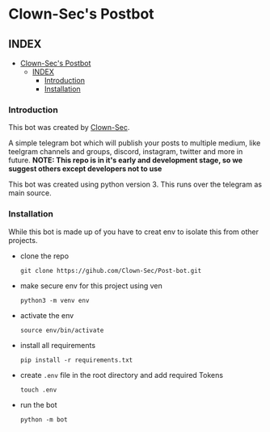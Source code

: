 # Clown-Sec's Postbot

## INDEX

- [Clown-Sec's Postbot](#clown-secs-postbot)
  - [INDEX](#index)
    - [Introduction](#introduction)
    - [Installation](#installation)

### Introduction
This bot was created by [Clown-Sec](htt[s://github.com/Clown-Sec]).

A simple telegram bot which will publish your posts to multiple medium, like teelgram channels and groups, discord, instagram, twitter and more in future. **NOTE: This repo is in it's early and development stage, so we suggest others except developers not to use**

This bot was created using python version 3. This runs over the telegram as main source.

### Installation
While this bot is made up of you have to creat env to isolate this from other projects.

* clone the repo
  
  `git clone https://gihub.com/Clown-Sec/Post-bot.git`
* make secure env for this project using ven

     `python3 -m venv env`
* activate the env

    `source env/bin/activate`
* install all requirements

    `pip install -r requirements.txt`
* create `.env` file in the root directory and add required Tokens

    `touch .env`

* run the bot
  
    `python -m bot`
